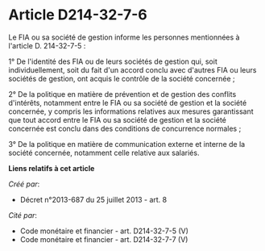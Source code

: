 # Article D214-32-7-6

Le FIA ou sa société de gestion informe les personnes mentionnées à l'article D. 214-32-7-5 :

1° De l'identité des FIA ou de leurs sociétés de gestion qui, soit individuellement, soit du fait d'un accord conclu avec
d'autres FIA ou leurs sociétés de gestion, ont acquis le contrôle de la société concernée ;

2° De la politique en matière de prévention et de gestion des conflits d'intérêts, notamment entre le FIA ou sa société de
gestion et la société concernée, y compris les informations relatives aux mesures garantissant que tout accord entre le FIA
ou sa société de gestion et la société concernée est conclu dans des conditions de concurrence normales ;

3° De la politique en matière de communication externe et interne de la société concernée, notamment celle relative aux
salariés.

**Liens relatifs à cet article**

_Créé par_:

  - Décret n°2013-687 du 25 juillet 2013 - art. 8

_Cité par_:

  - Code monétaire et financier - art. D214-32-7-5 (V)
  - Code monétaire et financier - art. D214-32-7-7 (V)
